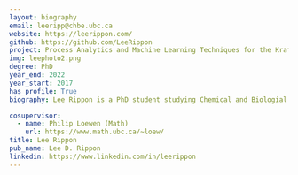 ```yaml
---
layout: biography
email: leeripp@chbe.ubc.ca
website: https://leerippon.com/
github: https://github.com/LeeRippon
project: Process Analytics and Machine Learning Techniques for the Kraft Pulping Process
img: leephoto2.png
degree: PhD
year_end: 2022
year_start: 2017
has_profile: True
biography: Lee Rippon is a PhD student studying Chemical and Biologial Engineering (CHBE) at UBC. He also holds BASc and MASc degrees from UBC in CHBE where his research experience includes applications of compressive sensing, adaptive control, system identification and process monitoring on sheet and film processes. His current research interests include applying process analytics and machine learning techniques to historical process data to perform fault detection, isolation, and diagnosis in a kraft pulping process.

cosupervisor: 
  - name: Philip Loewen (Math)
    url: https://www.math.ubc.ca/~loew/
title: Lee Rippon
pub_name: Lee D. Rippon
linkedin: https://www.linkedin.com/in/leerippon
---
```

